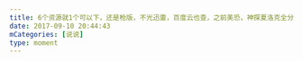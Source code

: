 ```yaml
---
title: 6个资源就1个可以下，还是枪版，不光迅雷，百度云也查，之前美恐，神探夏洛克全分享不出去，有资源留着以后卖钱😂
date: 2017-09-10 20:44:43
mCategories: [说说]
type: moment
---
```


<div id="pics-20170910204443"></div>

<script>
var data = [
    {"link": "2017-09-10_000000.png", "type": "shuoshuo"}
];
picsRender(data, "pics-20170910204443");
</script>
